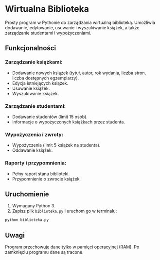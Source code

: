 # Wirtualna Biblioteka

Prosty program w Pythonie do zarządzania wirtualną biblioteką. Umożliwia dodawanie, edytowanie, usuwanie i wyszukiwanie książek, a także zarządzanie studentami i wypożyczeniami.

## Funkcjonalności

### Zarządzanie książkami:
- Dodawanie nowych książek (tytuł, autor, rok wydania, liczba stron, liczba dostępnych egzemplarzy).
- Edycja istniejących książek.
- Usuwanie książek.
- Wyszukiwanie książek.

### Zarządzanie studentami:
- Dodawanie studentów (limit 15 osób).
- Informacje o wypożyczonych książkach przez studenta.

### Wypożyczenia i zwroty:
- Wypożyczenia (limit 5 książek na studenta).
- Oddawanie książek.

### Raporty i przypomnienia:
- Pełny raport stanu biblioteki.
- Przypomnienie o zwrocie książek.

## Uruchomienie

1. Wymagany Python 3.
2. Zapisz plik `biblioteka.py` i uruchom go w terminalu:

```bash
python biblioteka.py
```

## Uwagi

Program przechowuje dane tylko w pamięci operacyjnej (RAM). Po zamknięciu programu dane są tracone.
